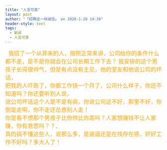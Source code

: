 ```yaml
---
title: "人言可畏"
layout: post
author: "「招聘这一块诚信」 on 2020-1-20 14:39"
header-style: text
tags:
  - 新闻
  - 人言可畏
---
```


<head></head>
<body>
 <font size="4"><font color="#ffa500">&nbsp;&nbsp;我招了一个从菲来的人，按照正常来讲，公司给你的条件什么都不差，是不是你就会在公司长期工作下去？</font></font>
 <font size="4"><font color="#ffa500">我安排的这个男孩子长得很帅气，但是有点没有主见，他的室友和他说公司的坏话，</font></font>
 <br> 
 <font size="4"><font color="#ffa500">把我的人吓跑了，你都工作快一个月了，公司什么样子，你还不知道吗？你还要听别人说，</font></font>
 <br> 
 <font size="4"><font color="#ffa500">说公司坏话这个人是不是有病，你说公司这不好，那里不好，你倒是走啊，你不走还怂恿别人走！</font></font>
 <br> 
 <font size="4"><font color="#ffa500">你是看不惯那个男孩子比你帅比你高吗？人家想赚钱不让人家赚，你有意思吗？？、</font></font>
 <br> 
 <font size="4"><font color="#ffa500">真的搞不懂这些人，说那么多，是装逼还是在找存在感，好好工作不好吗？多大人了！</font></font>
 <br>
</body>


